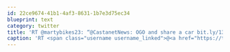 ```yaml
---
id: 22ce9674-41b1-4af3-8631-1b7e3d75ec34
blueprint: text
category: twitter
title: 'RT @martybikes23: “@CastanetNews: OGO and share a car bit.ly/13N64Bj" Very exited to see OGO get off the ground! @spirit_of_urban @…'
caption: 'RT <span class="username username_linked">@<a href="https://twitter.com/martybikes23" title="Martin Bell">martybikes23</a></span>: “<span class="username username_linked">@<a href="https://twitter.com/CastanetNews" title="Castanet">CastanetNews</a></span>: OGO and share a car <a href="http://bit.ly/13N64Bj" title="http://bit.ly/13N64Bj" class="link link_untco">bit.ly/13N64Bj</a>" Very exited to see OGO get off the ground! <span class="username username_linked">@<a href="https://twitter.com/spirit_of_urban" title="Urban Systems Ltd.">spirit_of_urban</a></span> @…'
---
```

